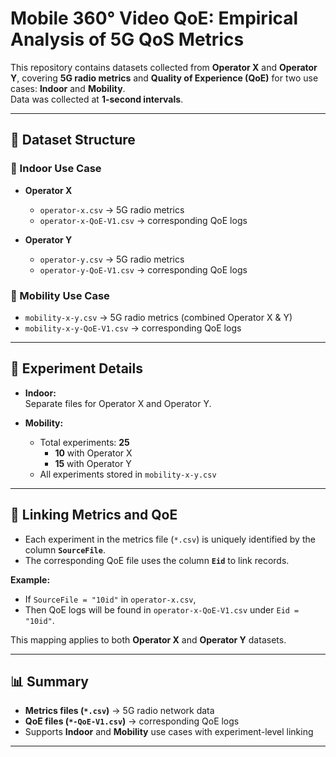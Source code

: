 # Mobile 360° Video QoE: Empirical Analysis of 5G QoS Metrics

This repository contains datasets collected from **Operator X** and **Operator Y**, covering **5G radio metrics** and **Quality of Experience (QoE)** for two use cases: **Indoor** and **Mobility**.  
Data was collected at **1-second intervals**.

---

## 📂 Dataset Structure

### 🔹 Indoor Use Case
- **Operator X**
  - `operator-x.csv` → 5G radio metrics  
  - `operator-x-QoE-V1.csv` → corresponding QoE logs  

- **Operator Y**
  - `operator-y.csv` → 5G radio metrics  
  - `operator-y-QoE-V1.csv` → corresponding QoE logs  

### 🔹 Mobility Use Case
- `mobility-x-y.csv` → 5G radio metrics (combined Operator X & Y)  
- `mobility-x-y-QoE-V1.csv` → corresponding QoE logs  

---

## 🔑 Experiment Details

- **Indoor:**  
  Separate files for Operator X and Operator Y.  

- **Mobility:**  
  - Total experiments: **25**  
    - **10** with Operator X  
    - **15** with Operator Y  
  - All experiments stored in `mobility-x-y.csv`  

---

## 🔗 Linking Metrics and QoE

- Each experiment in the metrics file (`*.csv`) is uniquely identified by the column **`SourceFile`**.  
- The corresponding QoE file uses the column **`Eid`** to link records.  

**Example:**  
- If `SourceFile = "10id"` in `operator-x.csv`,  
- Then QoE logs will be found in `operator-x-QoE-V1.csv` under `Eid = "10id"`.  

This mapping applies to both **Operator X** and **Operator Y** datasets.  

---

## 📊 Summary

- **Metrics files (`*.csv`)** → 5G radio network data  
- **QoE files (`*-QoE-V1.csv`)** → corresponding QoE logs  
- Supports **Indoor** and **Mobility** use cases with experiment-level linking  

---
